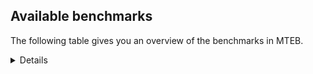 ## Available benchmarks
The following table gives you an overview of the benchmarks in MTEB.

<details>

<!-- This allows the table to be autogenerated in the future: -->
<!-- BENCHMARKS TABLE START -->

| Name | Leaderboard name | # Tasks | Task Types | Domains | Languages |
|------|------------------|---------|------------|---------|-----------|
| [BEIR](https://arxiv.org/abs/2104.08663) | BEIR | 15 | Retrieval: 15 | [Blog, Written, Academic, Web, Programming, Social, Financial, Government, Reviews, Encyclopaedic, Non-fiction, News, Medical] | eng |
| [BEIR-NL](https://arxiv.org/abs/2412.08329) | BEIR-NL | 15 | Retrieval: 15 | [Written, Web, Academic, Non-fiction, Encyclopaedic, Medical] | nld |
| [BRIGHT](https://brightbenchmark.github.io/) | BRIGHT | 1 | Retrieval: 1 | [Written, Non-fiction] | eng |
| [BRIGHT (long)](https://brightbenchmark.github.io/) | BRIGHT (long) | 1 | Retrieval: 1 | [Written, Non-fiction] | eng |
| [BuiltBench(eng)](https://arxiv.org/abs/2411.12056) | BuiltBench(eng) | 4 | Clustering: 2, Retrieval: 1, Reranking: 1 | [Engineering, Written] | eng |
| [ChemTEB](https://arxiv.org/abs/2412.00532) | Chemical | 27 | BitextMining: 1, Classification: 17, Clustering: 2, PairClassification: 5, Retrieval: 2 | [Chemistry] | nld,msa,tur,spa,ces,deu,por,jpn,fra,hin,eng,kor,zho |
| [CoIR](https://github.com/CoIR-team/coir) | Code Information Retrieval | 10 | Retrieval: 10 | [Programming, Written] | sql,java,python,c++,javascript,go,php,eng,ruby |
| [CodeRAG](https://arxiv.org/abs/2406.14497) | CodeRAG | 4 | Reranking: 4 | [Programming] | python |
| [Encodechka](https://github.com/avidale/encodechka) | Encodechka | 7 | STS: 2, Classification: 4, PairClassification: 1 | [Written, Web, Social, Government, Non-fiction, News, Fiction] | rus |
| [FollowIR](https://arxiv.org/abs/2403.15246) | Instruction Following | 3 | InstructionRetrieval: 3 | [News, Written] | eng |
| [LongEmbed](https://arxiv.org/abs/2404.12096v2) | Long-context Retrieval | 6 | Retrieval: 6 | [Written, Academic, Spoken, Non-fiction, Encyclopaedic, Fiction, Blog] | eng |
| [MIEB(Img)](https://arxiv.org/abs/2504.10471) | Image only | 49 | Any2AnyRetrieval: 15, ImageClassification: 22, ImageClustering: 5, VisualSTS(eng): 5, VisualSTS(multi): 2 | [Blog, Written, Web, Social, Reviews, Scene, Spoken, Encyclopaedic, Non-fiction, News, Medical] | cmn,nld,ita,tur,spa,deu,por,pol,ara,fra,rus,eng,kor |
| [MIEB(Multilingual)](https://arxiv.org/abs/2504.10471) | Image-Text, Multilingual | 130 | ImageClassification: 22, ImageClustering: 5, ZeroShotClassification: 23, VisionCentricQA: 6, Compositionality: 7, VisualSTS(eng): 7, Any2AnyRetrieval: 45, DocumentUnderstanding: 10, Any2AnyMultilingualRetrieval: 3, VisualSTS(multi): 2 | [Blog, Constructed, Academic, Web, Written, Social, Reviews, Scene, Spoken, Encyclopaedic, Non-fiction, News, Medical] | dan,est,ita,ces,fil,fin,zho,tel,tha,swe,rus,hin,nor,eng,ukr,heb,nld,ben,tur,mri,hun,bul,deu,spa,fas,jpn,swa,fra,kor,ell,quz,ron,cmn,por,pol,ara,hrv,vie,ind |
| [MIEB(eng)](https://arxiv.org/abs/2504.10471) | Image-Text, English | 125 | ImageClassification: 22, ImageClustering: 5, ZeroShotClassification: 23, VisionCentricQA: 6, Compositionality: 7, VisualSTS(eng): 7, Any2AnyRetrieval: 45, DocumentUnderstanding: 10 | [Blog, Constructed, Academic, Web, Written, Social, Reviews, Scene, Spoken, Encyclopaedic, Non-fiction, News, Medical] | eng |
| [MIEB(lite)](https://arxiv.org/abs/2504.10471) | Image-Text, Lite | 51 | ImageClassification: 8, ImageClustering: 2, ZeroShotClassification: 7, VisionCentricQA: 5, Compositionality: 6, VisualSTS(eng): 2, VisualSTS(multi): 2, Any2AnyRetrieval: 11, DocumentUnderstanding: 6, Any2AnyMultilingualRetrieval: 2 | [Blog, Academic, Web, Written, Social, Scene, Reviews, Spoken, Encyclopaedic, Non-fiction, News, Medical] | dan,est,ita,ces,fil,fin,zho,tel,tha,swe,rus,hin,nor,eng,ukr,heb,nld,ben,tur,mri,hun,spa,deu,bul,fas,jpn,swa,fra,kor,ell,quz,cmn,ron,por,pol,ara,hrv,vie,ind |
| [MINERSBitextMining](https://arxiv.org/pdf/2406.07424) | MINERSBitextMining | 7 | BitextMining: 7 | [Social, Reviews, Written] | tzl,ang,eus,aze,tel,kab,ina,tha,pcm,rus,cor,ceb,pes,mhr,slv,ast,rej,kat,awa,bug,bul,cbk,gla,lat,yid,fra,kaz,kor,kzj,lfn,bhp,pms,khm,tam,pam,ara,amh,bre,ind,lit,cym,nob,slk,afr,gsw,ile,epo,orv,srp,max,mui,swh,mad,ukr,heb,kur,nno,bew,hye,mak,dsb,tur,sun,abs,mon,ell,zsm,dtp,isl,yue,tuk,est,ace,ita,war,ces,cha,fin,bel,tgl,swg,jav,uig,eng,uzb,hau,mar,oci,nds,nld,mkd,spa,jpn,lvs,gle,glg,tat,por,mal,cat,hrv,vie,yor,dan,wuu,ber,hsb,arz,ban,nov,sqi,xho,swe,fry,hin,bos,urd,ben,fao,hun,deu,ido,arq,bjn,min,bbc,cmn,ron,nij,ibo,pol,csb |
| MTEB(Code, v1) | Code | 12 | Retrieval: 12 | [Programming, Written] | shell,typescript,java,sql,python,rust,c++,javascript,go,php,scala,swift,eng,c,ruby |
| MTEB(Europe, v1) | European | 74 | BitextMining: 7, Classification: 21, Clustering: 8, Retrieval: 15, InstructionRetrieval: 3, MultilabelClassification: 2, PairClassification: 6, Reranking: 3, STS: 9 | [Written, Web, Legal, Social, Financial, Spoken, Government, Academic, Non-fiction, Medical, Religious, Reviews, Subtitles, News, Blog, Constructed, Programming, Encyclopaedic, Fiction] | dan,rom,lit,nob,est,slk,ita,lav,ces,fin,eus,swe,eng,slv,nno,nld,fao,hun,spa,deu,bul,fra,gle,ell,ron,isl,por,pol,hrv,mlt |
| MTEB(Indic, v1) | Indic | 23 | BitextMining: 4, Clustering: 1, Classification: 13, PairClassification: 1, Retrieval: 2, Reranking: 1, STS: 1 | [Constructed, Written, Web, Legal, Social, Reviews, Government, Spoken, Non-fiction, Encyclopaedic, News, Fiction, Religious] | kas,snd,hne,bho,tel,boy,gbm,mwr,hin,doi,eng,urd,guj,mni,mup,mar,asm,ben,awa,sat,npi,bgc,nep,kan,tam,ory,pan,san,brx,mal,mai,raj,pus,gom,bod |
| MTEB(Law, v1) | Legal | 8 | Retrieval: 8 | [Written, Legal] | deu,eng,zho |
| MTEB(Medical, v1) | Medical | 12 | Retrieval: 9, Clustering: 2, Reranking: 1 | [Written, Academic, Web, Government, Non-fiction, Medical] | cmn,vie,spa,pol,ara,fra,rus,eng,kor,zho |
| MTEB(Multilingual, v1) | Multilingual | 132 | BitextMining: 13, Classification: 43, Clustering: 17, Retrieval: 18, InstructionRetrieval: 3, MultilabelClassification: 5, PairClassification: 11, Reranking: 6, STS: 16 | [Written, Web, Legal, Social, Financial, Spoken, Government, Academic, Non-fiction, Medical, Religious, Reviews, Subtitles, News, Blog, Constructed, Programming, Entertainment, Encyclopaedic, Fiction] | dov,maz,yuj,wol,mam,anv,sxb,ssd,kyq,ntp,nqo,quf,srn,kql,lim,cub,cpy,hub,sey,ycn,tyv,kmk,zpq,caa,msc,ltg,gnn,cor,ceb,mpj,bvr,mya,pes,swp,mhr,arn,zaa,obo,nwi,kqf,tif,bug,apz,cbk,bul,ngp,hop,lat,meq,gym,nko,chd,kzj,kkc,urt,hat,xtm,amp,mjc,sny,khm,faa,ubu,qvm,tew,taq,ara,pam,mai,raj,gup,nuy,okv,pus,ind,nyu,aly,cbc,lit,tnp,scn,cym,bbb,bmu,lus,nob,slk,lav,zpz,msy,msa,ile,ntu,apr,knj,knv,viv,epo,zpo,crh,uvh,tdt,tpa,mwe,div,mek,nor,beo,zlm,yss,cux,ukr,mca,tiy,mri,tur,wnu,arb,cab,sun,ruf,khk,ydd,mwc,mph,uzn,mos,yaq,aka,daa,mzz,pon,yue,pma,kpg,ura,yre,mlt,kpx,lin,rom,atb,cek,vid,est,qvw,ary,fil,mhl,tgl,zar,yal,bho,fuv,mcb,sbe,apb,kon,mco,jav,auy,uig,not,aai,tca,bgs,tsw,hau,bsj,fon,gmv,mcq,bmh,mkd,mbc,mto,shj,mih,otm,yle,pir,gdr,agn,ken,bef,kew,tuc,cjk,emi,etr,zpc,gnw,cat,hrv,gai,adz,vie,yor,bnp,mit,ssx,zap,tum,cpb,suz,bhl,fuf,ban,kyf,bao,bqc,jni,sbk,mna,opm,shp,sco,hbo,bxh,dad,rai,nca,bus,maj,avt,dop,som,kue,rug,zab,aey,cni,bos,cco,gum,ben,cwe,ebk,hun,iws,fao,fas,tee,mgc,ndg,cpc,arq,xtd,sri,bkx,bbc,amo,mbh,ron,plu,tfr,lac,ory,eko,gvf,ood,chk,chq,ton,acq,maa,aoi,kyg,cax,tnc,tvk,bjr,ssw,zpv,pwg,ubr,ltz,kas,llg,xla,kbq,sja,lbb,aze,kek,amr,mic,ina,pcm,lug,kgf,soq,cnt,kat,taj,kwd,nhi,aer,bpr,byr,ign,tpt,swa,dhg,kje,ntj,nin,bgc,bhp,guh,qvs,wat,ckb,amx,jic,san,fai,xbi,naf,amh,shn,tod,mcp,mvn,dgc,alq,gsw,bhg,zga,tac,zho,kvn,chv,hix,blw,mti,tof,lcm,kmg,mee,agg,kyz,sab,atg,bem,wed,gui,mak,dsb,dob,gaz,amk,acr,top,yut,bch,hto,tgo,sgz,ell,mpm,sna,nlg,aii,nso,gul,kqw,iou,gvc,nop,apw,nou,meu,tuk,mpx,upv,qxh,mox,ksr,tah,emp,ziw,nch,ata,war,ces,fin,wal,yad,kup,dzo,fuc,bel,wuv,tmd,mbj,hus,zad,mig,ter,xon,qvn,vec,uzb,msm,quy,oci,mbs,rgu,bjp,bgt,bco,qwh,waj,are,gle,uri,sll,taw,tcs,nys,yrb,npl,lww,gah,wln,zul,yaa,wmw,azb,tpi,azj,bod,ctp,wuu,prf,kud,sag,snn,aak,amu,ons,cpu,awk,hla,mcf,gwi,bzj,nak,quh,gub,hns,zty,clu,nhr,sqi,wsk,gng,poy,cbu,byx,uvl,twi,zaj,mup,bkd,mio,aui,tnn,kms,bba,cpa,tav,kde,mks,cap,bsn,yka,pri,hmo,yml,dwy,kwi,xed,boa,tos,tue,ibo,cao,pol,hlt,gom,rmc,wbi,xnn,csb,att,bkq,dji,sps,tzl,mop,rmy,ven,mlg,cme,zas,seh,buk,pib,eus,hne,sbs,nvm,nif,kab,mbl,srd,sua,mxp,atd,tbo,wrk,gbm,sot,urw,jid,reg,kdl,rro,abt,mni,mav,mlp,qvz,fur,rej,djr,ncl,poh,awa,tgp,nfa,gla,lif,hch,apu,bsp,omw,ong,wiv,als,kbp,aoj,mkj,big,mau,usa,lfn,leu,ffm,cut,quc,tet,bzh,wbp,tgk,yva,tam,pms,poe,beu,dwr,gfk,lex,aom,kbh,kos,tna,blz,bre,snx,zpu,dyu,wim,txu,sin,box,dif,ilo,rop,jvn,kmb,kac,snd,spl,cbt,dgz,ese,tuf,yap,orv,ctu,qup,ajp,ikw,gux,snp,srm,ptu,mui,pad,bam,luo,doi,kmo,tnk,amm,bmr,heb,nas,asm,xav,rwo,nno,zyp,nhy,fuh,abs,kpr,kiw,yby,mil,npi,trc,aaz,dah,kwf,caf,ulk,brx,inb,ino,aso,cac,boj,lao,bki,mib,kir,glv,ace,ita,rkb,kwj,hvn,ikk,otn,cth,nya,swg,boy,ncj,mbt,cop,grc,mwr,eng,cbr,gvn,krc,tir,ots,ake,nds,tsn,gof,kpw,lid,fij,mpp,zca,bps,pah,far,khs,mps,ded,shi,lgl,snc,smo,nep,mqb,ipi,cuc,tte,kvg,pan,tat,crn,mal,cso,mmx,pab,alp,row,txq,huv,zav,myu,uli,roo,zao,isn,awx,car,bmk,kkl,sus,spp,csy,yon,acm,tbf,mbb,kbc,myy,nhw,wer,mey,qvh,pio,cof,zpl,myk,tzj,urd,agt,guj,enq,zsr,bzd,ksd,deu,ssg,ars,aau,qxn,djk,ghs,kam,bjn,nhe,mlh,mle,zaw,grn,cmn,wiu,nss,mkl,kan,plt,srq,hot,usp,apc,dgr,chf,nij,nab,miz,amn,agd,kmh,kpf,udu,ang,klt,mdy,qxo,lua,wmt,tel,stp,maq,tha,piu,zat,prs,urb,soy,qvc,rus,nna,bdd,tbz,mag,slv,ast,mxt,crx,myw,cle,mkn,cot,ngu,nnq,cak,tpz,jao,ztq,aon,sat,ttc,abx,knc,cjv,cuk,aby,agr,mux,nho,yid,fra,agm,mcd,kaz,kor,jae,spm,kmu,kea,tso,bea,pao,qul,gun,bvd,cjo,pls,afr,guo,bjz,cgc,acu,tbg,agu,hui,heg,mmo,umb,kqa,srp,tku,cbi,cbv,max,ian,pbt,dww,esk,gam,qub,wrs,cta,gaw,kaq,swh,mxb,too,ote,ewe,eri,mad,cui,kqc,ndj,pap,bew,kur,hye,bqp,svk,mcr,wap,toj,imo,cbs,con,tcz,mon,zsm,aia,acf,mpt,dtp,gdn,isl,noa,gvs,haw,med,bon,mwp,kdc,cav,mgh,azz,arl,ktm,huu,ptp,cha,zam,kin,sue,glk,klv,aeb,nbq,lij,sgb,zac,ksj,qve,wos,cnl,lbk,vmy,cya,azg,bak,ape,nsn,kgk,jiv,msb,tuo,bjk,mar,hmn,nld,kbm,spa,nhg,nde,jpn,msk,cmo,smk,mxq,lvs,mwf,tke,apn,wnc,glg,mie,tim,bss,kgp,khz,awb,por,auc,pjt,kiz,otq,kjs,ayr,dan,kik,bbr,arp,mir,spy,ber,run,anh,hsb,orm,zos,arz,kze,tzo,nov,gyr,yuw,poi,sim,tlf,pag,muy,ncu,wro,xho,zia,swe,fry,hin,ppo,tzm,nii,xsi,bjv,dik,zai,kyc,chz,tbc,szl,mqj,ame,tiw,fue,met,toc,ido,amf,kto,nhu,min,mva,knf,sah,nus,ixl,kpj,mgw,for,zpm,lmo,geb,kne,kmr,jac |
| [MTEB(Scandinavian, v1)](https://kennethenevoldsen.github.io/scandinavian-embedding-benchmark/) | Scandinavian | 28 | BitextMining: 2, Classification: 13, Retrieval: 7, Clustering: 6 | [Blog, Written, Web, Legal, Social, Reviews, Government, Spoken, Non-fiction, Encyclopaedic, News, Fiction] | dan,nno,nob,fao,isl,swe |
| [MTEB(cmn, v1)](https://github.com/FlagOpen/FlagEmbedding/tree/master/research/C_MTEB) | Chinese | 32 | Retrieval: 8, Reranking: 4, PairClassification: 2, Clustering: 4, STS: 7, Classification: 7 | [Academic, Written, Entertainment, Financial, Non-fiction, Government, Medical] | cmn |
| [MTEB(deu, v1)](https://arxiv.org/html/2401.02709v1) | German | 19 | Classification: 6, Clustering: 4, PairClassification: 2, Reranking: 1, Retrieval: 4, STS: 2 | [Written, Web, Legal, Reviews, Spoken, Non-fiction, Encyclopaedic, News] | deu |
| MTEB(eng, v1) | English Legacy | 56 | Classification: 12, Retrieval: 15, Clustering: 11, Reranking: 4, STS: 10, PairClassification: 3, Summarization: 1 | [Blog, Written, Academic, Web, Programming, Social, Reviews, Financial, Government, Spoken, Non-fiction, Encyclopaedic, News, Medical] | eng |
| MTEB(eng, v2) | English | 41 | Retrieval: 10, Clustering: 8, Reranking: 2, STS: 9, Classification: 8, PairClassification: 3, Summarization: 1 | [Blog, Written, Web, Academic, Programming, Social, Financial, Reviews, Spoken, Encyclopaedic, Non-fiction, News, Medical] | eng |
| MTEB(fas, beta) | Farsi (BETA) | 60 | Classification: 18, Clustering: 5, PairClassification: 8, Reranking: 2, Retrieval: 21, STS: 3, BitextMining: 3 | [Academic, Written, Web, Social, Reviews, Spoken, Encyclopaedic, News, Blog, Religious, Medical] | fas |
| [MTEB(fra, v1)](https://arxiv.org/abs/2405.20468) | French | 25 | Classification: 6, Clustering: 7, PairClassification: 1, Reranking: 2, Retrieval: 5, STS: 3, Summarization: 1 | [Written, Academic, Web, Legal, Social, Reviews, Spoken, Encyclopaedic, Non-fiction, News] | fra,eng |
| [MTEB(jpn, v1)](https://github.com/sbintuitions/JMTEB) | Japanese | 16 | Clustering: 2, Classification: 4, STS: 2, PairClassification: 1, Retrieval: 6, Reranking: 1 | [Written, Web, Academic, Reviews, Spoken, Encyclopaedic, Non-fiction, News] | jpn |
| MTEB(kor, v1) | Korean | 6 | Classification: 1, Reranking: 1, Retrieval: 2, STS: 2 | [Written, Web, Reviews, Spoken, Encyclopaedic, News] | kor |
| [MTEB(pol, v1)](https://arxiv.org/abs/2405.10138) | Polish | 17 | Classification: 7, Clustering: 3, PairClassification: 4, STS: 3 | [Written, Academic, Legal, Web, Social, Reviews, Spoken, Non-fiction, News, Fiction] | pol |
| [MTEB(rus, v1)](https://aclanthology.org/2023.eacl-main.148/) | Russian | 23 | Classification: 9, Clustering: 3, MultilabelClassification: 2, PairClassification: 1, Reranking: 2, Retrieval: 3, STS: 3 | [Written, Web, Academic, Social, Reviews, Spoken, Encyclopaedic, News, Blog] | rus |
| [NanoBEIR](https://huggingface.co/collections/zeta-alpha-ai/nanobeir-66e1a0af21dfd93e620cd9f6) | NanoBEIR | 13 | Retrieval: 13 | [Written, Academic, Web, Social, Non-fiction, Encyclopaedic, News, Medical] | eng |
| [RAR-b](https://arxiv.org/abs/2404.06347) | Reasoning retrieval | 17 | Retrieval: 17 | [Written, Encyclopaedic, Programming] | eng |

<!-- BENCHMARKS TABLE END -->
